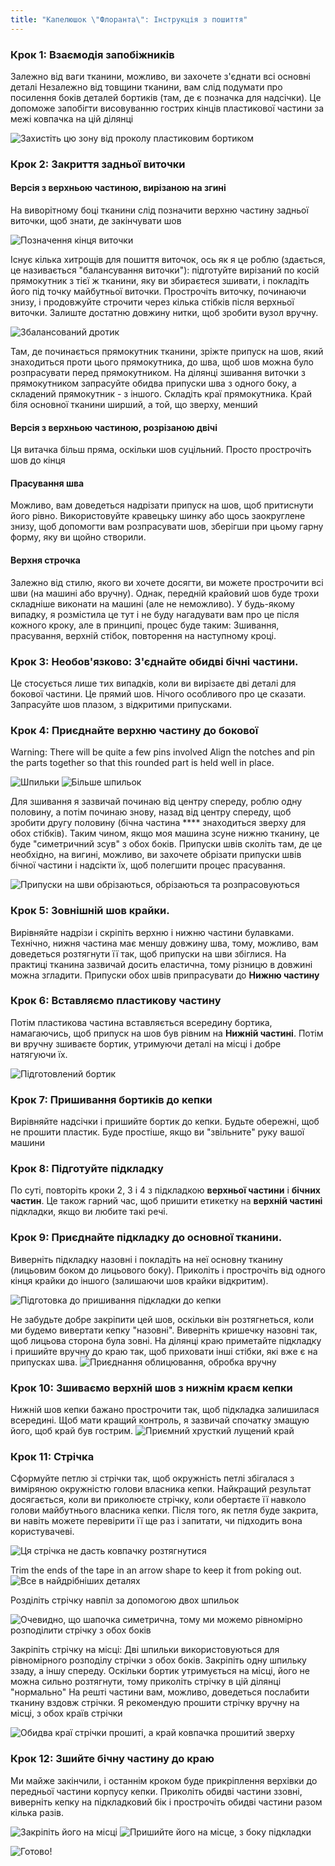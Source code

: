```yaml
---
title: "Капелюшок \"Флоранта\": Інструкція з пошиття"
---
```


### Крок 1: Взаємодія запобіжників

Залежно від ваги тканини, можливо, ви захочете з'єднати всі основні деталі Незалежно від товщини тканини, вам слід подумати про посилення боків деталей бортиків (там, де є позначка для надсічки). Це допоможе запобігти висовуванню гострих кінців пластикової частини за межі ковпачка на цій ділянці

![Захистіть цю зону від проколу пластиковим бортиком](step16.svg)

### Крок 2: Закриття задньої виточки

#### Версія з верхньою частиною, вирізаною на згині

На виворітному боці тканини слід позначити верхню частину задньої виточки, щоб знати, де закінчувати шов

![Позначення кінця виточки](step01.jpg)

Існує кілька хитрощів для пошиття виточок, ось як я це роблю (здається, це називається "балансування виточки"): підготуйте вирізаний по косій прямокутник з тієї ж тканини, яку ви збираєтеся зшивати, і покладіть його під точку майбутньої виточки. Прострочіть виточку, починаючи знизу, і продовжуйте строчити через кілька стібків після верхньої виточки. Залиште достатню довжину нитки, щоб зробити вузол вручну.

![Збалансований дротик](step02.jpg)

Там, де починається прямокутник тканини, зріжте припуск на шов, який знаходиться проти цього прямокутника, до шва, щоб шов можна було розпрасувати перед прямокутником. На ділянці зшивання виточки з прямокутником запрасуйте обидва припуски шва з одного боку, а складений прямокутник - з іншого. Складіть краї прямокутника. Край біля основної тканини ширший, а той, що зверху, менший

#### Версія з верхньою частиною, розрізаною двічі

Ця витачка більш пряма, оскільки шов суцільний. Просто прострочіть шов до кінця

#### Прасування шва

Можливо, вам доведеться надрізати припуск на шов, щоб притиснути його рівно. Використовуйте кравецьку шинку або щось заокруглене знизу, щоб допомогти вам розпрасувати шов, зберігши при цьому гарну форму, яку ви щойно створили.

#### Верхня строчка

Залежно від стилю, якого ви хочете досягти, ви можете прострочити всі шви (на машині або вручну). Однак, передній крайовий шов буде трохи складніше виконати на машині (але не неможливо). У будь-якому випадку, я розмістила це тут і не буду нагадувати вам про це після кожного кроку, але в принципі, процес буде таким: Зшивання, прасування, верхній стібок, повторення на наступному кроці.

### Крок 3: Необов'язково: З'єднайте обидві бічні частини.

Це стосується лише тих випадків, коли ви вирізаєте дві деталі для бокової частини. Це прямий шов. Нічого особливого про це сказати. Запрасуйте шов плазом, з відкритими припусками.

### Крок 4: Приєднайте верхню частину до бокової

Warning: There will be quite a few pins involved Align the notches and pin the parts together so that this rounded part is held well in place.

![Шпильки](step03.jpg) ![Більше шпильок](step04.jpg)

Для зшивання я зазвичай починаю від центру спереду, роблю одну половину, а потім починаю знову, назад від центру спереду, щоб зробити другу половину (бічна частина **** знаходиться зверху для обох стібків). Таким чином, якщо моя машина зсуне нижню тканину, це буде "симетричний зсув" з обох боків. Припуски швів сколіть там, де це необхідно, на вигині, можливо, ви захочете обрізати припуски швів бічної частини і надсікти їх, щоб полегшити процес прасування.

![Припуски на шви обрізаються, обрізаються та розпрасовуються](step05.jpg)

### Крок 5: Зовнішній шов крайки.

Вирівняйте надрізи і скріпіть верхню і нижню частини булавками. Технічно, нижня частина має меншу довжину шва, тому, можливо, вам доведеться розтягнути її так, щоб припуски на шви збіглися. На практиці тканина зазвичай досить еластична, тому різницю в довжині можна згладити. Припуски обох швів припрасувати до **Нижню частину**

### Крок 6: Вставляємо пластикову частину

Потім пластикова частина вставляється всередину бортика, намагаючись, щоб припуск на шов був рівним на **Нижній частині**. Потім ви вручну зшиваєте бортик, утримуючи деталі на місці і добре натягуючи їх.

![Підготовлений бортик](step06.jpg)

### Крок 7: Пришивання бортиків до кепки

Вирівняйте надсічки і пришийте бортик до кепки. Будьте обережні, щоб не прошити пластик. Буде простіше, якщо ви "звільните" руку вашої машини

### Крок 8: Підготуйте підкладку

По суті, повторіть кроки 2, 3 і 4 з підкладкою **верхньої частини** і **бічних частин**. Це також гарний час, щоб пришити етикетку на **верхній частині** підкладки, якщо ви любите такі речі.

### Крок 9: Приєднайте підкладку до основної тканини.

Виверніть підкладку назовні і покладіть на неї основну тканину (лицьовим боком до лицьового боку). Приколіть і прострочіть від одного кінця крайки до іншого (залишаючи шов крайки відкритим).

![Підготовка до пришивання підкладки до кепки](step07.jpg)

Не забудьте добре закріпити цей шов, оскільки він розтягнеться, коли ми будемо вивертати кепку "назовні". Виверніть кришечку назовні так, щоб лицьова сторона була зовні. На ділянці краю приметайте підкладку і пришийте вручну до краю так, щоб приховати інші стібки, які вже є на припусках шва. ![Приєднання облицювання, обробка вручну](step08.jpg)

### Крок 10: Зшиваємо верхній шов з нижнім краєм кепки

Нижній шов кепки бажано прострочити так, щоб підкладка залишилася всередині. Щоб мати кращий контроль, я зазвичай спочатку змащую його, щоб край був гострим. ![Приємний хрусткий лущений край](step09.jpg)

### Крок 11: Стрічка

Сформуйте петлю зі стрічки так, щоб окружність петлі збігалася з виміряною окружністю голови власника кепки. Найкращий результат досягається, коли ви приколюєте стрічку, коли обертаєте її навколо голови майбутнього власника кепки. Після того, як петля буде закрита, ви навіть можете перевірити її ще раз і запитати, чи підходить вона користувачеві.

![Ця стрічка не дасть ковпачку розтягнутися](step10.jpg)

Trim the ends of the tape in an arrow shape to keep it from poking out. ![Все в найдрібніших деталях](step11.jpg)

Розділіть стрічку навпіл за допомогою двох шпильок

![Очевидно, що шапочка симетрична, тому ми можемо рівномірно розподілити стрічку з обох боків](step12.jpg)

Закріпіть стрічку на місці: Дві шпильки використовуються для рівномірного розподілу стрічки з обох боків. Закріпіть одну шпильку ззаду, а іншу спереду. Оскільки бортик утримується на місці, його не можна сильно розтягнути, тому приколіть стрічку в цій ділянці "нормально" На решті частини вам, можливо, доведеться послабити тканину вздовж стрічки. Я рекомендую прошити стрічку вручну на місці, з обох країв стрічки

![Обидва краї стрічки прошиті, а край ковпачка прошитий зверху](step13.jpg)

### Крок 12: Зшийте бічну частину до краю

Ми майже закінчили, і останнім кроком буде прикріплення верхівки до передньої частини корпусу кепки. Приколіть обидві частини ззовні, виверніть кепку на підкладковий бік і прострочіть обидві частини разом кілька разів.

![Закріпіть його на місці](step14.jpg) ![Пришийте його на місце, з боку підкладки](step15.jpg)

![Готово!](finished.gif)
